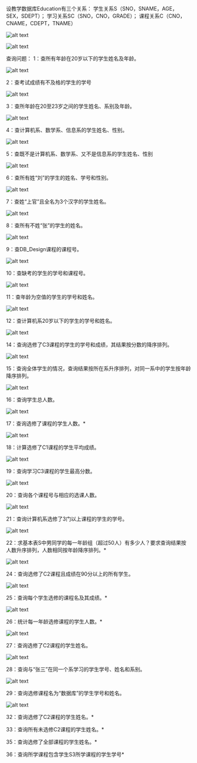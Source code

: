 
设教学数据库Education有三个关系：
学生关系S（SNO，SNAME，AGE，SEX，SDEPT）；
学习关系SC（SNO，CNO，GRADE）；
课程关系C（CNO，CNAME，CDEPT，TNAME）

![alt text](https://github.com/Longzhi-AA/Git-lesson/blob/master/mysql作业/png_4/01.png) 

![alt text](https://github.com/Longzhi-AA/Git-lesson/blob/master/mysql作业/png_4/02.png) 

查询问题：
1：查所有年龄在20岁以下的学生姓名及年龄。

![alt text](https://github.com/Longzhi-AA/Git-lesson/blob/master/mysql作业/png_4/1.png) 

2：查考试成绩有不及格的学生的学号

![alt text](https://github.com/Longzhi-AA/Git-lesson/blob/master/mysql作业/png_4/2.png) 


3：查所年龄在20至23岁之间的学生姓名、系别及年龄。

![alt text](https://github.com/Longzhi-AA/Git-lesson/blob/master/mysql作业/png_4/3.png) 


4：查计算机系、数学系、信息系的学生姓名、性别。

![alt text](https://github.com/Longzhi-AA/Git-lesson/blob/master/mysql作业/png_4/4.png) 

5：查既不是计算机系、数学系、又不是信息系的学生姓名、性别

![alt text](https://github.com/Longzhi-AA/Git-lesson/blob/master/mysql作业/png_4/5.png) 

6：查所有姓“刘”的学生的姓名、学号和性别。

![alt text](https://github.com/Longzhi-AA/Git-lesson/blob/master/mysql作业/png_4/6.png) 

7：查姓“上官”且全名为3个汉字的学生姓名。

![alt text](https://github.com/Longzhi-AA/Git-lesson/blob/master/mysql作业/png_4/7.png) 

8：查所有不姓“张”的学生的姓名。

![alt text](https://github.com/Longzhi-AA/Git-lesson/blob/master/mysql作业/png_4/8.png) 

9：查DB_Design课程的课程号。

![alt text](https://github.com/Longzhi-AA/Git-lesson/blob/master/mysql作业/png_4/9.png) 

10：查缺考的学生的学号和课程号。

![alt text](https://github.com/Longzhi-AA/Git-lesson/blob/master/mysql作业/png_4/10.png) 

11：查年龄为空值的学生的学号和姓名。

![alt text](https://github.com/Longzhi-AA/Git-lesson/blob/master/mysql作业/png_4/11.png) 

12：查计算机系20岁以下的学生的学号和姓名。

![alt text](https://github.com/Longzhi-AA/Git-lesson/blob/master/mysql作业/png_4/12.png) 

14：查询选修了C3课程的学生的学号和成绩，其结果按分数的降序排列。

![alt text](https://github.com/Longzhi-AA/Git-lesson/blob/master/mysql作业/png_4/14.png) 

15：查询全体学生的情况，查询结果按所在系升序排列，对同一系中的学生按年龄降序排列。

![alt text](https://github.com/Longzhi-AA/Git-lesson/blob/master/mysql作业/png_4/15.png) 

16：查询学生总人数。

![alt text](https://github.com/Longzhi-AA/Git-lesson/blob/master/mysql作业/png_4/16.png) 

17：查询选修了课程的学生人数。*

![alt text](https://github.com/Longzhi-AA/Git-lesson/blob/master/mysql作业/png_4/17.png) 

18：计算选修了C1课程的学生平均成绩。

![alt text](https://github.com/Longzhi-AA/Git-lesson/blob/master/mysql作业/png_4/18.png) 

19：查询学习C3课程的学生最高分数。

![alt text](https://github.com/Longzhi-AA/Git-lesson/blob/master/mysql作业/png_4/19.png) 

20：查询各个课程号与相应的选课人数。

![alt text](https://github.com/Longzhi-AA/Git-lesson/blob/master/mysql作业/png_4/20.png) 

21：查询计算机系选修了3门以上课程的学生的学号。

![alt text](https://github.com/Longzhi-AA/Git-lesson/blob/master/mysql作业/png_4/21.png) 

22：求基本表S中男同学的每一年龄组（超过50人）有多少人？要求查询结果按人数升序排列，人数相同按年龄降序排列。*

![alt text](https://github.com/Longzhi-AA/Git-lesson/blob/master/mysql作业/png_4/22.png) 

24：查询选修了C2课程且成绩在90分以上的所有学生。

![alt text](https://github.com/Longzhi-AA/Git-lesson/blob/master/mysql作业/png_4/24.png) 

25：查询每个学生选修的课程名及其成绩。*

![alt text](https://github.com/Longzhi-AA/Git-lesson/blob/master/mysql作业/png_4/25.png) 

26：统计每一年龄选修课程的学生人数。*

![alt text](https://github.com/Longzhi-AA/Git-lesson/blob/master/mysql作业/png_4/26.png) 

27：查询选修了C2课程的学生姓名。

![alt text](https://github.com/Longzhi-AA/Git-lesson/blob/master/mysql作业/png_4/27.png) 

28：查询与“张三”在同一个系学习的学生学号、姓名和系别。

![alt text](https://github.com/Longzhi-AA/Git-lesson/blob/master/mysql作业/png_4/28.png) 

29：查询选修课程名为“数据库”的学生学号和姓名。

![alt text](https://github.com/Longzhi-AA/Git-lesson/blob/master/mysql作业/png_4/29.png) 

32：查询选修了C2课程的学生姓名。*

33：查询所有未选修C2课程的学生姓名。*

35：查询选修了全部课程的学生姓名。*

36：查询所学课程包含学生S3所学课程的学生学号*
   
     
  
     
   

